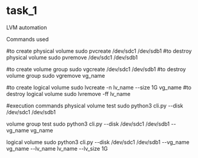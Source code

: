# task_1
LVM automation 

Commands used 

#to create physical volume 
  sudo pvcreate /dev/sdc1 /dev/sdb1
#to destroy physical volume 
  sudo pvremove /dev/sdc1 /dev/sdb1
  
#to create volume group 
  sudo vgcreate /dev/sdc1 /dev/sdb1
#to destroy volume group 
  sudo vgremove vg_name
  
#to create logical volume 
  sudo lvcreate -n lv_name --size 1G vg_name
#to destroy logical volume
  sudo lvremove -ff lv_name 
  
#execution commands
  physical volume test 
    sudo python3 cli.py --disk /dev/sdc1 /dev/sdb1
    
  volume group test 
    sudo python3 cli.py --disk /dev/sdc1 /dev/sdb1 --vg_name vg_name
  
  logical volume 
    sudo python3 cli.py --disk /dev/sdc1 /dev/sdb1 --vg_name vg_name --lv_name lv_name --lv_size 1G 
